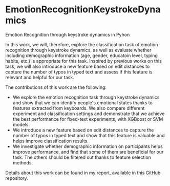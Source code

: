 # EmotionRecognitionKeystrokeDynamics
Emotion Recognition through keystroke dynamics in Pyhon

In this work, we will, therefore, explore the classification task of emotion recognition through keystroke dynamics, as well as evaluate whether including demographic information (age, gender, educatoin level, typing habits, etc.) is appropriate for this task. Inspired by previous works on this task, we will also introduce a new feature based on edit distances to capture the number of typos in typed text and assess if this feature is relevant and helpful for our task.

The contributions of this work are the following:
- We explore the emotion recognition task through keystroke dynamics and show that we can identify people's emotional states thanks to features extracted from keyboards. We also compare different experiment and classification settings and demonstrate that we achieve the best performance for fixed-text experiments, with XGBoost or SVM models.
- We introduce a new feature based on edit distances to capture the number of typos in typed text and show that this feature is valuable and helps improve classification results.
- We investigate whether demographic information on participants helps improve performance, and find that some of them are beneficial for our task. The others should be filtered out thanks to feature selection methods.

Details about this work can be found in my report, available in this GitHub repository.
